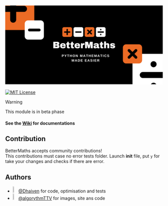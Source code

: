![Title](images/banner.png "Title")

[![MIT License](https://img.shields.io/badge/License-MIT-yellow.svg)](LICENSE)
> [!WARNING]
> This module is in beta phase

#### See the [Wiki](https://github.com/Dhaiven/BetterMaths/wiki) for documentations

## Contribution
BetterMaths accepts community contributions! <br>
This contributions must case no error tests folder.
Launch __init__ file, put ```y``` for take your changes and checks if there are error.

## Authors
  - <img src="https://www.github.com/Dhaiven.png" width="3%" height="3%"/> [@Dhaiven](https://www.github.com/Dhaiven) for code, optimisation and tests
  - <img src="https://www.github.com/algorythmTTV.png" width="3%" height="3%"/> [@algorythmTTV](https://www.github.com/algorythmTTV) for images, site ans code
